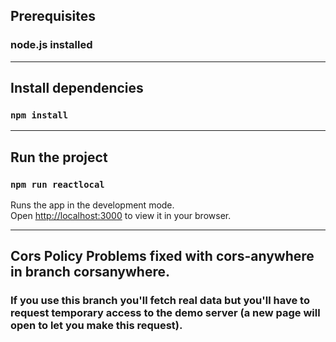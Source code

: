 ## Prerequisites
### node.js installed

------------------------

## Install dependencies

### `npm install`
----------------------------

## Run the project

### `npm run reactlocal`

Runs the app in the development mode.\
Open [http://localhost:3000](http://localhost:3000) to view it in your browser.

----------------------------

## Cors Policy Problems fixed with cors-anywhere in branch corsanywhere. 
### If you use this branch you'll fetch real data but you'll have to request temporary access to the demo server (a new page will open to let you make this request). 



